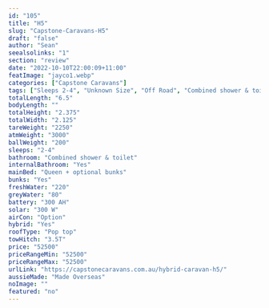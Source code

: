 ```yaml
---
id: "105"
title: "H5"
slug: "Capstone-Caravans-H5"
draft: "false"
author: "Sean"
seealsolinks: "1"
section: "review"
date: "2022-10-10T22:00:09+11:00"
featImage: "jayco1.webp"
categories: ["Capstone Caravans"]
tags: ["Sleeps 2-4", "Unknown Size", "Off Road", "Combined shower & toilet", "Pop top", "50 - 60k"]
totalLength: "6.5"
bodyLength: ""
totalHeight: "2.375"
totalWidth: "2.125"
tareWeight: "2250"
atmWeight: "3000"
ballWeight: "200"
sleeps: "2-4"
bathroom: "Combined shower & toilet"
internalBathroom: "Yes"
mainBed: "Queen + optional bunks"
bunks: "Yes"
freshWater: "220"
greyWater: "80"
battery: "300 AH"
solar: "300 W"
airCon: "Option"
hybrid: "Yes"
roofType: "Pop top"
towHitch: "3.5T"
price: "52500"
priceRangeMin: "52500"
priceRangeMax: "52500"
urlLink: "https://capstonecaravans.com.au/hybrid-caravan-h5/"
aussieMade: "Made Overseas"
noImage: ""
featured: "no"
---
```

